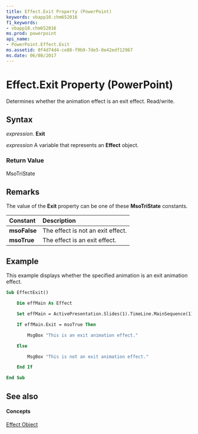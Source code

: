 ```yaml
---
title: Effect.Exit Property (PowerPoint)
keywords: vbapp10.chm652016
f1_keywords:
- vbapp10.chm652016
ms.prod: powerpoint
api_name:
- PowerPoint.Effect.Exit
ms.assetid: 0f4d74d4-ce88-f9b9-7de5-0e42edf12967
ms.date: 06/08/2017
---
```



# Effect.Exit Property (PowerPoint)

Determines whether the animation effect is an exit effect. Read/write.


## Syntax

 _expression_. **Exit**

 _expression_ A variable that represents an **Effect** object.


### Return Value

MsoTriState


## Remarks

The value of the  **Exit** property can be one of these **MsoTriState** constants.



|**Constant**|**Description**|
|:-----|:-----|
|**msoFalse**|The effect is not an exit effect.|
|**msoTrue**| The effect is an exit effect.|

## Example

This example displays whether the specified animation is an exit animation effect.


```vb
Sub EffectExit()

    Dim effMain As Effect

    Set effMain = ActivePresentation.Slides(1).TimeLine.MainSequence(1)

    If effMain.Exit = msoTrue Then

        MsgBox "This is an exit animation effect."

    Else

        MsgBox "This is not an exit animation effect."

    End If

End Sub
```


## See also


#### Concepts



[Effect Object](effect-object-powerpoint.md)

